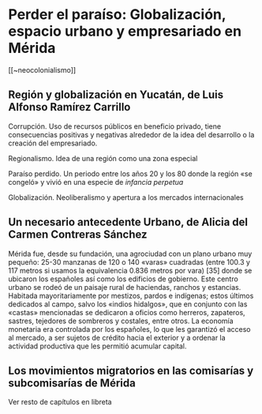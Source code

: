 # Perder el paraíso: Globalización, espacio urbano y empresariado en Mérida

[[~neocolonialismo]]

## Región y globalización en Yucatán, de Luis Alfonso Ramírez Carrillo

Corrupción. Uso de recursos públicos en beneficio privado, tiene consecuencias positivas y negativas alrededor de la idea del desarrollo o la creación del empresariado.

Regionalismo. Idea de una región como una zona especial

Paraíso perdido. Un periodo entre los años 20 y los 80 donde la región «se congeló» y vivió en una especie de *infancia perpetua*

Globalización. Neoliberalismo y apertura a los mercados internacionales

## Un necesario antecedente Urbano, de Alicia del Carmen Contreras Sánchez

Mérida fue, desde su fundación, una agrociudad con un plano urbano muy pequeño: 25-30 manzanas de 120 o 140 «varas» cuadradas (entre 100.3 y 117 metros si usamos la equivalencia 0.836 metros por vara) [35] donde se ubicaron los españoles así como los edificios de gobierno. Este centro urbano se rodeó de un paisaje rural de haciendas, ranchos y estancias. Habitada mayoritariamente por mestizos, pardos e indígenas; estos últimos dedicados al campo, salvo los «indios hidalgos», que en conjunto con las «castas» mencionadas se dedicaron a oficios como herreros, zapateros, sastres, tejedores de sombreros y costales, entre otros. La economía monetaria era controlada por los españoles, lo que les garantizó el acceso al mercado, a ser sujetos de crédito hacia el exterior y a ordenar la actividad productiva que les permitió acumular capital.

## Los movimientos migratorios en las comisarías y subcomisarías de Mérida

Ver resto de capítulos en libreta